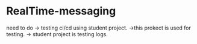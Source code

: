 # RealTime-messaging

need to do
-> testing ci/cd using student project.
->this prokect is used for testing.
-> student project is testing logs.